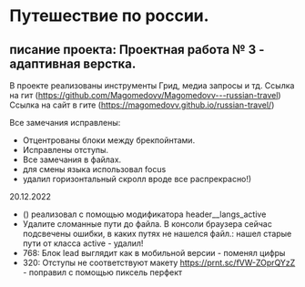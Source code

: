 # Путешествие по россии.
## писание проекта: Проектная работа № 3 - адаптивная верстка.
В проекте реализованы инструменты Грид, медиа запросы и тд.
Ссылка на гит (https://github.com/Magomedovv/Magomedovv---russian-travel)
Ссылка на сайт в гите (https://magomedovv.github.io/russian-travel/)

Все замечания исправлены:

- Отцентрованы блоки между брекпойнтами.
- Исправлены отступы.
- Все замечания в файлах.
- для смены языка использовал focus
- удалил горизонтальный скролл вроде все распрекрасно!)

20.12.2022 
- (<!-- - <li><a class="header__langs" href="#">Ru</a></li> -->) реализовал с помощью модификатора header__langs_active
- Удалите сломанные пути до файла. В консоли браузера сейчас подсвечены ошибки, в каких путях не нашелся файл.: нашел старые пути от класса active - удалил!
- 768: Блок lead выглядит как в мобильной версии - поменял цифры
- 320: Отступы не соответствуют макету https://prnt.sc/fVW-ZOprQYzZ - поправил с помощью пиксель перфект

